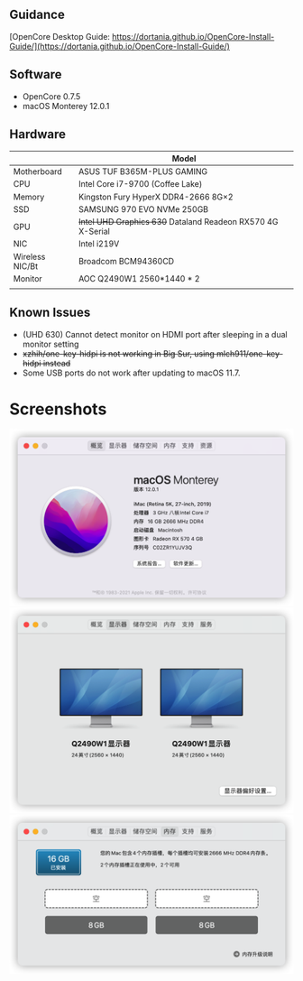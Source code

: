 
## Guidance
[OpenCore Desktop Guide: https://dortania.github.io/OpenCore-Install-Guide/](https://dortania.github.io/OpenCore-Install-Guide/)

## Software
- OpenCore 0.7.5
- macOS Monterey 12.0.1
## Hardware
|    |  Model  |
|---|---|
|  Motherboard  |  ASUS TUF B365M-PLUS GAMING  |
|  CPU  |  Intel Core i7-9700 (Coffee Lake)  |
|  Memory  |  Kingston Fury HyperX DDR4-2666 8G×2  |
|  SSD  |  SAMSUNG 970 EVO NVMe 250GB  |
|  GPU  |  ~~Intel UHD Graphics 630~~ Dataland Readeon RX570 4G X-Serial  |
|  NIC  |  Intel i219V  |
|  Wireless NIC/Bt  |  Broadcom BCM94360CD  |
|  Monitor  |  AOC Q2490W1 2560*1440 * 2  |
|||
## Known Issues
- (UHD 630) Cannot detect monitor on HDMI port after sleeping in a dual monitor setting
- ~~xzhih/one-key-hidpi is not working in Big Sur, using mlch911/one-key-hidpi instead~~
- Some USB ports do not work after updating to macOS 11.7.

# Screenshots
![About](https://raw.githubusercontent.com/kongxiao0532/Hackintosh-B365M-OC/main/res/about.png)
![Video](https://raw.githubusercontent.com/kongxiao0532/Hackintosh-B365M-OC/main/res/monitor.png)
![Memory](https://raw.githubusercontent.com/kongxiao0532/Hackintosh-B365M-OC/main/res/memory.png)
